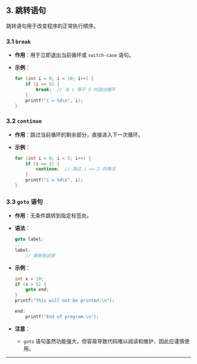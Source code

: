 ## **3. 跳转语句**

跳转语句用于改变程序的正常执行顺序。

### **3.1 `break`**

- **作用**：用于立即退出当前循环或 `switch-case` 语句。
- **示例**：

  ```c
  for (int i = 0; i < 10; i++) {
      if (i == 5) {
          break;  // 当 i 等于 5 时退出循环
      }
      printf("i = %d\n", i);
  }
  ```

### **3.2 `continue`**

- **作用**：跳过当前循环的剩余部分，直接进入下一次循环。
- **示例**：

  ```c
  for (int i = 0; i < 5; i++) {
      if (i == 2) {
          continue;  // 跳过 i == 2 的情况
      }
      printf("i = %d\n", i);
  }
  ```

### **3.3 `goto` 语句**

- **作用**：无条件跳转到指定标签处。
- **语法**：

  ```c
  goto label;
  ...
  label:
      // 跳转到这里
  ```

- **示例**：

  ```c
  int x = 10;
  if (x > 5) {
      goto end;
  }
  printf("This will not be printed.\n");

  end:
      printf("End of program.\n");
  ```

- **注意**：
  - `goto` 语句虽然功能强大，但容易导致代码难以阅读和维护，因此应谨慎使用。

---